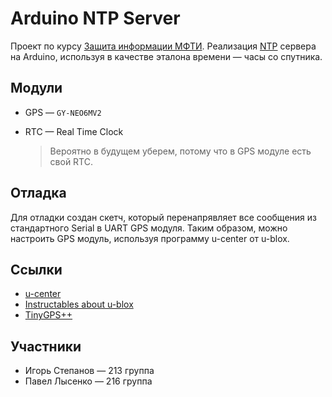 # Arduino NTP Server

Проект по курсу [Защита информации МФТИ](https://ru.wikipedia.org/wiki/Проект:Защита_информации/2015). Реализация [NTP](https://ru.wikipedia.org/wiki/NTP) сервера на Arduino, используя в качестве эталона времени — часы со спутника.

## Модули

* GPS — `GY-NEO6MV2`
* RTC — Real Time Clock

  > Вероятно в будущем уберем, потому что в GPS модуле есть свой RTC.

## Отладка

Для отладки создан скетч, который перенапрявляет все сообщения из стандартного Serial в UART GPS модуля. Таким образом, можно настроить GPS модуль, используя программу u-center от u-blox.

## Ссылки

* [u-center](https://www.u-blox.com/en/product/u-center-windows)
* [Instructables about u-blox](http://www.instructables.com/id/Arduino-Ublox-GPS/)
* [TinyGPS++](https://github.com/mikalhart/TinyGPSPlus)

## Участники

* Игорь Степанов — 213 группа
* Павел Лысенко — 216 группа
